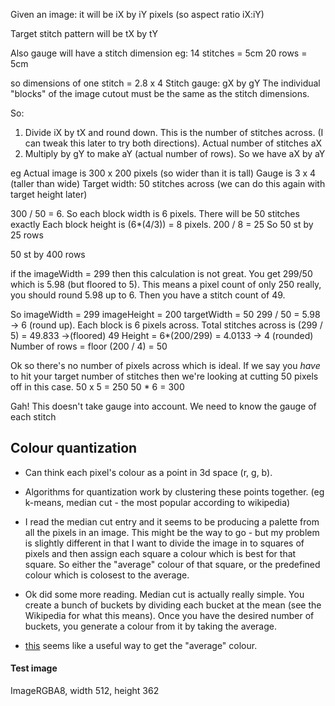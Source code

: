 Given an image: it will be iX by iY pixels (so aspect ratio iX:iY)

Target stitch pattern will be tX by tY

Also gauge will have a stitch dimension eg:
14 stitches = 5cm
20 rows = 5cm

so dimensions of one stitch = 2.8 x 4 
Stitch gauge: gX by gY
The individual "blocks" of the image cutout must be the same as the stitch dimensions.

So:
1) Divide iX by tX and round down. This is the number of stitches across. (I can tweak this later to try both directions). Actual number of stitches aX
2) Multiply by gY to make aY (actual number of rows). So we have aX by aY



eg Actual image is 300 x 200 pixels (so wider than it is tall)
Gauge is 3 x 4 (taller than wide)
Target width: 50 stitches across (we can do this again with target height later)

300 / 50 = 6. So each block width is 6 pixels. There will be 50 stitches exactly
Each block height is (6*(4/3)) = 8 pixels.
200 / 8 = 25
So 50 st by 25 rows


50 st by 400 rows

if the imageWidth = 299 then this calculation is not great. You get 299/50 which is 5.98 (but floored to 5). This means a pixel count of only 250
really, you should round 5.98 up to 6. Then you have a stitch count of 49.

So imageWidth = 299
imageHeight = 200
targetWidth = 50
299 / 50 = 5.98 -> 6 (round up). Each block is 6 pixels across. Total stitches across is (299 / 5) = 49.833 ->(floored) 49
Height = 6*(200/299) = 4.0133 -> 4 (rounded)
Number of rows = floor (200 / 4) = 50

Ok so there's no number of pixels across which is ideal.
If we say you _have_ to hit your target number of stitches then we're looking at cutting 50 pixels off in this case.
50 x 5 = 250
50 * 6 = 300


Gah! This doesn't take gauge into account. We need to know the gauge of each stitch




## Colour quantization
- Can think each pixel's colour as a point in 3d space (r, g, b).
- Algorithms for quantization work by clustering these points together. (eg k-means, median cut - the most popular according to wikipedia)
- I read the median cut entry and it seems to be producing a palette from all the pixels in an image. This might be the way to go - but my problem is slightly different in that I want to divide the image in to squares of pixels and then assign each square a colour which is best for that square. So either the "average" colour of that square, or the predefined colour which is colosest to the average.

- Ok did some more reading. Median cut is actually really simple. You create a bunch of buckets by dividing each bucket at the mean (see the Wikipedia for what this means). Once you have the desired number of buckets, you generate a colour from it by taking the average.
- [this](https://sighack.com/post/averaging-rgb-colors-the-right-way) seems like a useful way to get the "average" colour.



#### Test image
ImageRGBA8, width 512, height 362
